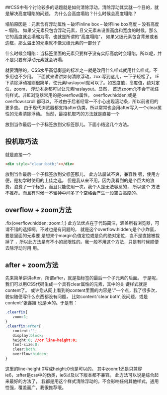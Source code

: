 ##CSS中有个讨论较多的话题就是如何清除浮动，清除浮动其实就一个目的，就是解决高度塌陷的问题。
为什么会高度塌陷？什么时候会高度塌陷？

塌陷原因是：元素含有浮动属性 – 破坏inline box – 破坏line box高度 – 没有高度 – 塌陷。
  如果父元素只包含浮动元素，且父元素未设置高度和宽度的时候。那么它的高度就会塌缩为零，也就是所谓的“高度塌陷”，
  如果父级元素包含背景或者边框，那么溢出的元素就不像父级元素的一部分了
  
什么时候会塌陷：当标签里面的元素只要样子没有实际高度时会塌陷。所以呢，并不是只要有浮动元素就会坍塌，

就要清除的，CSS水平高低衡量的标准之一就是改用什么样式就用什么样式，不多用也不少用。
下面就来讲讲如何清除浮动，zxx:写到这儿，一下子轻松了。
IE下清除浮动准则很简单，使元素haslayout就可以了。如宽度值，高度值，绝对定位，zoom，
浮动本身都可以让元素haslayout。显然， 首选zoom:1;不会干扰任何样式。非IE浏览器常用的是overflow属性，
overflow:hidden;或是overflow:scroll 都可以，不过由于后者经常一不小心出现滚动条，所以前者用的更多些。
由于现代浏览器都支持after伪类，所以常常也会用after写入一个clear属 性的元素清除浮动。
当然，最投机取巧的方法就是直接一个<div style="clear:both;"></div>放到当作最后一个子标签放到父标签那儿。下面小结这几个方法。
## 投机取巧法
就是直接一个
```html
<div style="clear:both;"></div>
```
放到当作最后一个子标签放到父标签那儿，
此方法屡试不爽，兼容性 强，使用方便，是初学时使用的上佳之选。
但是我从来不用，因为我看到的是个巨大的浪费，浪费了一个标签，而且只能使用一次，我个人是无法容忍的，
所以这个 方法不推荐。而且有时候一不留神中间多了个空格会产生一段空白高度的。
## overflow + zoom方法

.fix{overflow:hidden; zoom:1;} 
此方法优点在于代码简洁，涵盖所有浏览器，可谓不错的选择啊。不过也是有问题的，
就是这个overflow:hidden;是个小炸蛋，要是里面的元素要 是想来个margin负值定位或是负的绝对定位，岂不是直接被裁掉了
，所以此方法是有不小的局限性的。我一般不用这个方法，只是有时候顺便去除浮动时用 用。

## after + zoom方法

先来简单讲讲after，所谓after，就是指标签的最后一个子元素的后面。
于是呢，我们可以用CSS代码生成一个具有clear属性的元素，其中的关 键样式就是content了。
或许您从网上看到的content里面的内容是”.”一个点，我了很多次，貌似随便写什么东西都没有问题，
比如content:'clear both';没问题，或是content:'张鑫旭'也是ok的。于是有：
```css
.clearfix{ 
　　zoom:1; 
} 
.clearfix:after{ 
　　content:''; 
　　display:block; 
　　height:0; //or line-height:0;
　　font-size:0; 
　　clear:both; 
　　overflow:hidden; 
} 
```
这里的line-height:0写成height:0也是可以的。
其中zoom:1还是只兼容ie6，:after是css中的伪类，ie6以及以下版本都不兼容。
此方法可以说是综合起来最好的方法了，
我都是用这个样式清除浮动的，不会影响任何其他样式，通用性强，覆盖面广，我很推荐哦。
